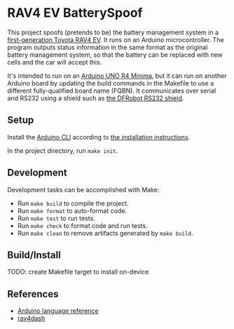 # RAV4 EV BatterySpoof

This project spoofs (pretends to be) the battery management system in a
[first-generation Toyota RAV4 EV](https://en.wikipedia.org/wiki/Toyota_RAV4_EV#First_generation_(1997)).
It runs on an Arduino microcontroller.
The program outputs status information in the same format as the original
battery management system, so that the battery can be replaced with new cells
and the car will accept this.

It's intended to run on an
[Arduino UNO R4 Minima](https://docs.arduino.cc/hardware/uno-r4-minima/), but it
can run on another Arduino board by updating the build commands in the Makefile
to use a different fully-qualified board name (FQBN).
It communicates over serial and RS232 using a shield such as
[the DFRobot RS232 shield](https://www.dfrobot.com/product-1030.html).

## Setup

Install the [Arduino CLI](https://github.com/arduino/arduino-cli?tab=readme-ov-file)
according to [the installation instructions](https://arduino.github.io/arduino-cli/latest/installation/).

In the project directory, run `make init`.

## Development

Development tasks can be accomplished with Make:
- Run `make build` to compile the project.
- Run `make format` to auto-format code.
- Run `make test` to run tests.
- Run `make check` to format code and run tests.
- Run `make clean` to remove artifacts generated by `make build`.

## Build/Install

TODO: create Makefile target to install on-device

## References

- [Arduino language reference](https://docs.arduino.cc/language-reference/)
- [rav4dash](https://github.com/jerkey/rav4dash)
